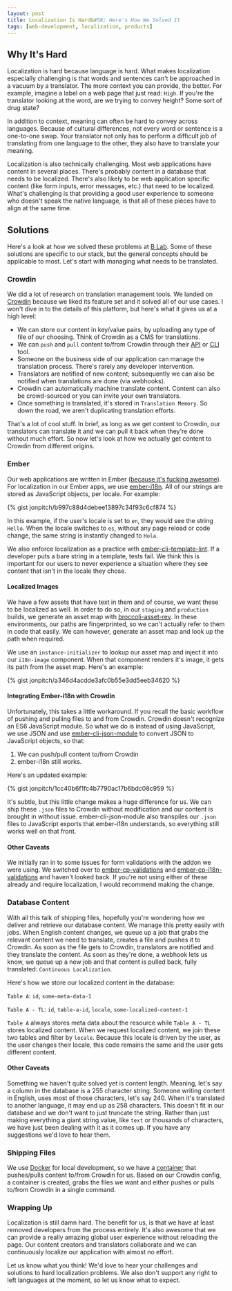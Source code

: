 ```yaml
---
layout: post
title: Localization Is Hard&#58; Here's How We Solved It
tags: [web-development, localization, products]
---
```


## Why It's Hard
Localization is hard because language is hard. What makes localization especially challenging is that words and sentences can't be approached in a vacuum by a translator. The more context you can provide, the better. For example, imagine a label on a web page that just read: `High`. If you're the translator looking at the word, are we trying to convey height? Some sort of drug state?

In addition to context, meaning can often be hard to convey across languages. Because of cultural differences, not every word or sentence is a one-to-one swap. Your translator not only has to perform a difficult job of translating from one language to the other, they also have to translate your meaning.

Localization is also technically challenging. Most web applications have content in several places. There's probably content in a database that needs to be localized. There's also likely to be web application specific content (like form inputs, error messages, etc.) that need to be localized. What's challenging is that providing a good user experience to someone who doesn't speak the native language, is that all of these pieces have to align at the same time.

## Solutions
Here's a look at how we solved these problems at [B Lab](http://www.bcorporation.net/). Some of these solutions are specific to our stack, but the general concepts should be applicable to most. Let's start with managing what needs to be translated.

### Crowdin
We did a lot of research on translation management tools. We landed on [Crowdin](https://crowdin.com/) because we liked its feature set and it solved all of our use cases. I won't dive in to the details of this platform, but here's what it gives us at a high level:

* We can store our content in key/value pairs, by uploading any type of file of our choosing. Think of Crowdin as a CMS for translations.
* We can `push` and `pull` content to/from Crowdin through their [API](https://crowdin.com/page/api) or [CLI](https://crowdin.com/page/cli-tool) tool.
* Someone on the business side of our application can manage the translation process. There's rarely any developer intervention.
* Translators are notified of new content; subsequently we can also be notified when translations are done (via webhooks).
* Crowdin can automatically machine translate content. Content can also be crowd-sourced or you can invite your own translators.
* Once something is translated, it's stored in `Translation Memory`. So down the road, we aren't duplicating translation efforts.

That's a lot of cool stuff. In brief, as long as we get content to Crowdin, our translators can translate it and we can pull it back when they're done without much effort. So now let's look at how we actually get content to Crowdin from different origins.

### Ember
Our web applications are written in Ember ([because it's fucking awesome](https://emberway.io/ember-get-shit-done-36383c2ccc53)). For localization in our Ember apps, we use [ember-i18n](https://github.com/jamesarosen/ember-i18n). All of our strings are stored as JavaScript objects, per locale. For example:

{% gist jonpitch/b997c88d4debee13897c34f93c6cf874 %}

In this example, if the user's locale is set to `en`, they would see the string `Hello`. When the locale switches to `es`, without any page reload or code change, the same string is instantly changed to `Hola`.

We also enforce localization as a practice with [ember-cli-template-lint](https://github.com/rwjblue/ember-cli-template-lint). If a developer puts a bare string in a template, tests fail. We think this is important for our users to never experience a situation where they see content that isn't in the locale they chose.

#### Localized Images
We have a few assets that have text in them and of course, we want these to be localized as well. In order to do so, in our `staging` and `production` builds, we generate an asset map with [broccoli-asset-rev](https://github.com/rickharrison/broccoli-asset-rev). In these environments, our paths are fingerprinted, so we can't actually refer to them in code that easily. We can however, generate an asset map and look up the path when required.

We use an `instance-initializer` to lookup our asset map and inject it into our `i18n-image` component. When that component renders it's image, it gets its path from the asset map. Here's an example:

{% gist jonpitch/a346d4acdde3afc0b55e3dd5eeb34620 %}

#### Integrating Ember-i18n with Crowdin
Unfortunately, this takes a little workaround. If you recall the basic workflow of pushing and pulling files to and from Crowdin. Crowdin doesn't recognize an ES6 JavaScript module. So what we do is instead of using JavaScript, we use JSON and use [ember-cli-json-module](https://github.com/IvyApp/ember-cli-json-module) to convert JSON to JavaScript objects, so that:

1. We can push/pull content to/from Crowdin
2. ember-i18n still works.

Here's an updated example:

{% gist jonpitch/1cc40b6f1fc4b7790ac17b6bdc08c959 %}

It's subtle, but this little change makes a huge difference for us. We can ship these `.json` files to Crowdin without modification and our content is brought in without issue. ember-cli-json-module also transpiles our `.json` files to JavaScript exports that ember-i18n understands, so everything still works well on that front.

#### Other Caveats
We initially ran in to some issues for form validations with the addon we were using. We switched over to [ember-cp-validations](https://github.com/offirgolan/ember-cp-validations) and [ember-cp-i18n-validations](https://github.com/jasonmit/ember-i18n-cp-validations) and haven't looked back. If you're not using either of these already and require localization, I would recommend making the change.

### Database Content
With all this talk of shipping files, hopefully you're wondering how we deliver and retrieve our database content. We manage this pretty easily with jobs. When English content changes, we queue up a job that grabs the relevant content we need to translate, creates a file and pushes it to Crowdin. As soon as the file gets to Crowdin, translators are notified and they translate the content. As soon as they're done, a webhook lets us know, we queue up a new job and that content is pulled back, fully translated: `Continuous Localization`.

Here's how we store our localized content in the database:

`Table A`: `id`, `some-meta-data-1`

`Table A - TL`: `id`, `table-a-id`, `locale`, `some-localized-content-1`

`Table A` always stores meta data about the resource while `Table A - TL` stores localized content. When we request localized content, we join these two tables and filter by `locale`. Because this locale is driven by the user, as the user changes their locale, this code remains the same and the user gets different content.

#### Other Caveats
Something we haven't quite solved yet is content length. Meaning, let's say a column in the database is a 255 character string. Someone writing content in English, uses most of those characters, let's say 240. When it's translated to another language, it may end up as 258 characters. This doesn't fit in our database and we don't want to just truncate the string. Rather than just making everything a giant string value, like `text` or thousands of characters, we have just been dealing with it as it comes up. If you have any suggestions we'd love to hear them.

### Shipping Files
We use [Docker](https://www.docker.com/) for local development, so we have a [container](https://hub.docker.com/r/impactbot/impact-platform-crowdin/) that pushes/pulls content to/from Crowdin for us. Based on our Crowdin config, a container is created, grabs the files we want and either pushes or pulls to/from Crowdin in a single command.

### Wrapping Up
Localization is still damn hard. The benefit for us, is that we have at least removed developers from the process entirely. It's also awesome that we can provide a really amazing global user experience without reloading the page. Our content creators and translators collaborate and we can continuously localize our application with almost no effort.

Let us know what you think! We'd love to hear your challenges and solutions to hard localization problems. We also don't support any right to left languages at the moment, so let us know what to expect.
